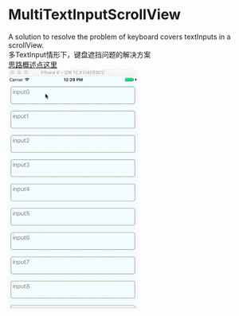 # MultiTextInputScrollView
A solution to resolve the problem of keyboard covers textInputs in a scrollView. 
<br>
多TextInput情形下，键盘遮挡问题的解决方案
<br>
[思路概述点这里](http://www.jianshu.com/p/12183cf89d26) <br>
![gif](./gif/demo.gif) <br>


